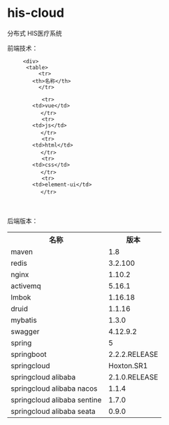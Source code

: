 # his-cloud
分布式 HIS医疗系统 

  前端技术：
  
  
  	 	 <div>
		  <table>
		      <tr>
			<th>名称</th>
		      </tr>
		      
		       <tr>
			<td>vue</td>
		     　</tr>
		       <tr>
			<td>js</td>
		     　</tr>
		       <tr>
			<td>html</td>
		     　</tr>
		       <tr>
			<td>css</td>
		     　</tr>
		       <tr>
			<td>element-ui</td>
		     　</tr>
　
  	
  后端版本：
 　
    <div>
        <table>
              <tr>
                <th>名称</th>
                <th>版本</th>
              </tr>
              <tr>
                <td>maven</td>
                <td>1.8</td>
              </tr>
              <tr>
                <td>redis</td>
                <td>3.2.100</td>
              </tr>
              <tr>
                <td>nginx</td>
                <td>1.10.2</td>
              </tr>
              <tr>
                <td>activemq</td>
                <td>5.16.1</td>
              </tr>
              <tr>
                <td>lmbok</td>
                <td>1.16.18</td>
              </tr>
              <tr>
                <td>druid</td>
                <td>1.1.16</td>
              </tr>
              <tr>
                <td>mybatis</td>
                <td>1.3.0</td>
              </tr>
              <tr>
                <td>swagger</td>
                <td>4.12.9.2</td>
              </tr>
              <tr>
                <td>spring</td>
                <td>5</td>
              </tr>
              <tr>
                <td>springboot</td>
                <td>2.2.2.RELEASE</td>
              </tr>
              <tr>
                <td>springcloud</td>
                <td>Hoxton.SR1</td>
              </tr>
              <tr>
                <td>springcloud alibaba</td>
                <td>2.1.0.RELEASE</td>
              </tr>
              <tr>
                <td>springcloud alibaba nacos</td>
                <td>1.1.4</td>
              </tr>
              <tr>
                <td>springcloud alibaba sentine</td>
                <td>1.7.0</td>
              </tr>
              <tr>
                <td>springcloud alibaba seata</td>
                <td>0.9.0</td>
              </tr>


		
    
 
    
    
	
  
  
  
  
  
  
  
  
  
  
  

